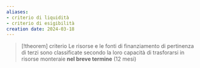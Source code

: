 ```yaml
---
aliases: 
- criterio di liquidità
- criterio di esigibilità
creation date: 2024-03-18
---
```


>[!theorem] criterio
>Le risorse e le fonti di finanziamento di pertinenza di terzi sono classificate secondo la loro capacità di trasforarsi in risorse monteraie **nel breve termine** (12 mesi)